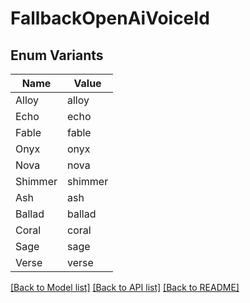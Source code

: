 # FallbackOpenAiVoiceId

## Enum Variants

| Name | Value |
|---- | -----|
| Alloy | alloy |
| Echo | echo |
| Fable | fable |
| Onyx | onyx |
| Nova | nova |
| Shimmer | shimmer |
| Ash | ash |
| Ballad | ballad |
| Coral | coral |
| Sage | sage |
| Verse | verse |


[[Back to Model list]](../README.md#documentation-for-models) [[Back to API list]](../README.md#documentation-for-api-endpoints) [[Back to README]](../README.md)


